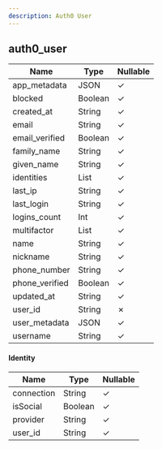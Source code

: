 ```yaml
---
description: Auth0 User
---
```

auth0_user
----------

| **Name**       | **Type**       | **Nullable** |
| -------------- | -------------- | ------------ |
| app_metadata   | JSON           | &check;      |
| blocked        | Boolean        | &check;      |
| created_at     | String         | &check;      |
| email          | String         | &check;      |
| email_verified | Boolean        | &check;      |
| family_name    | String         | &check;      |
| given_name     | String         | &check;      |
| identities     | List<Identity> | &check;      |
| last_ip        | String         | &check;      |
| last_login     | String         | &check;      |
| logins_count   | Int            | &check;      |
| multifactor    | List<String>   | &check;      |
| name           | String         | &check;      |
| nickname       | String         | &check;      |
| phone_number   | String         | &check;      |
| phone_verified | Boolean        | &check;      |
| updated_at     | String         | &check;      |
| user_id        | String         | &cross;      |
| user_metadata  | JSON           | &check;      |
| username       | String         | &check;      |

#### Identity
| **Name**   | **Type** | **Nullable** |
| ---------- | -------- | ------------ |
| connection | String   | &check;      |
| isSocial   | Boolean  | &check;      |
| provider   | String   | &check;      |
| user_id    | String   | &check;      |

